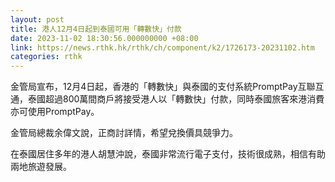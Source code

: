 ```yaml
---
layout: post
title: 港人12月4日起到泰國可用「轉數快」付款
date: 2023-11-02 18:30:56.000000000 +08:00
link: https://news.rthk.hk/rthk/ch/component/k2/1726173-20231102.htm
categories: rthk
---
```


金管局宣布，12月4日起，香港的「轉數快」與泰國的支付系統PromptPay互聯互通，泰國超過800萬間商戶將接受港人以「轉數快」付款，同時泰國旅客來港消費亦可使用PromptPay。

金管局總裁余偉文說，正商討詳情，希望兌換價具競爭力。

在泰國居住多年的港人胡慧沖說，泰國非常流行電子支付，技術很成熟，相信有助兩地旅遊發展。
